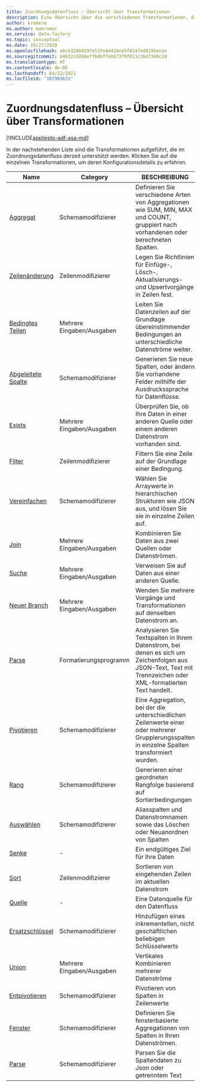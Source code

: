 ```yaml
---
title: Zuordnungsdatenfluss – Übersicht über Transformationen
description: Eine Übersicht über die verschiedenen Transformationen, die im Zuordnungsdatenfluss zur Verfügung stehen
author: kromerm
ms.author: makromer
ms.service: data-factory
ms.topic: conceptual
ms.date: 10/27/2020
ms.openlocfilehash: ebcb3298419fe53fe44418ce5f8147ed619becee
ms.sourcegitcommit: b4032c9266effb0bf7eb87379f011c36d7340c2d
ms.translationtype: HT
ms.contentlocale: de-DE
ms.lasthandoff: 04/22/2021
ms.locfileid: "107903631"
---
```

# <a name="mapping-data-flow-transformation-overview"></a>Zuordnungsdatenfluss – Übersicht über Transformationen

[!INCLUDE[appliesto-adf-asa-md](includes/appliesto-adf-asa-md.md)] 

In der nachstehenden Liste sind die Transformationen aufgeführt, die im Zuordnungsdatenfluss derzeit unterstützt werden. Klicken Sie auf die einzelnen Transformationen, um deren Konfigurationsdetails zu erfahren.

| Name | Category | BESCHREIBUNG |
| ---- | -------- | ----------- |
| [Aggregat](data-flow-aggregate.md) | Schemamodifizierer | Definieren Sie verschiedene Arten von Aggregationen wie SUM, MIN, MAX und COUNT, gruppiert nach vorhandenen oder berechneten Spalten. | 
| [Zeilenänderung](data-flow-alter-row.md) | Zeilenmodifizierer | Legen Sie Richtlinien für Einfüge-, Lösch-, Aktualisierungs- und Upsertvorgänge in Zeilen fest. |
| [Bedingtes Teilen](data-flow-conditional-split.md) | Mehrere Eingaben/Ausgaben | Leiten Sie Datenzeilen auf der Grundlage übereinstimmender Bedingungen an unterschiedliche Datenströme weiter. |
| [Abgeleitete Spalte](data-flow-derived-column.md) | Schemamodifizierer | Generieren Sie neue Spalten, oder ändern Sie vorhandene Felder mithilfe der Ausdruckssprache für Datenflüsse. | 
| [Exists](data-flow-exists.md) | Mehrere Eingaben/Ausgaben | Überprüfen Sie, ob Ihre Daten in einer anderen Quelle oder einem anderen Datenstrom vorhanden sind. | 
| [Filter](data-flow-filter.md) | Zeilenmodifizierer | Filtern Sie eine Zeile auf der Grundlage einer Bedingung. |
| [Vereinfachen](data-flow-flatten.md) | Schemamodifizierer |  Wählen Sie Arraywerte in hierarchischen Strukturen wie JSON aus, und lösen Sie sie in einzelne Zeilen auf. |
| [Join](data-flow-join.md) | Mehrere Eingaben/Ausgaben |  Kombinieren Sie Daten aus zwei Quellen oder Datenströmen. |
| [Suche](data-flow-lookup.md) | Mehrere Eingaben/Ausgaben | Verweisen Sie auf Daten aus einer anderen Quelle. |
| [Neuer Branch](data-flow-new-branch.md) | Mehrere Eingaben/Ausgaben | Wenden Sie mehrere Vorgänge und Transformationen auf denselben Datenstrom an. |
| [Parse](data-flow-new-branch.md) | Formatierungsprogramm | Analysieren Sie Textspalten in Ihrem Datenstrom, bei denen es sich um Zeichenfolgen aus JSON-Text, Text mit Trennzeichen oder XML-formatierten Text handelt. |
| [Pivotieren](data-flow-pivot.md) | Schemamodifizierer | Eine Aggregation, bei der die unterschiedlichen Zeilenwerte einer oder mehrerer Gruppierungsspalten in einzelne Spalten transformiert wurden. |
| [Rang](data-flow-rank.md) | Schemamodifizierer | Generieren einer geordneten Rangfolge basierend auf Sortierbedingungen |
| [Auswählen](data-flow-select.md) | Schemamodifizierer | Aliasspalten und Datenstromnamen sowie das Löschen oder Neuanordnen von Spalten |
| [Senke](data-flow-sink.md) | - | Ein endgültiges Ziel für Ihre Daten |
| [Sort](data-flow-sort.md) | Zeilenmodifizierer | Sortieren von eingehenden Zeilen im aktuellen Datenstrom |
| [Quelle](data-flow-source.md) | - | Eine Datenquelle für den Datenfluss |
| [Ersatzschlüssel](data-flow-surrogate-key.md) | Schemamodifizierer | Hinzufügen eines inkrementellen, nicht geschäftlichen beliebigen Schlüsselwerts |
| [Union](data-flow-union.md) | Mehrere Eingaben/Ausgaben | Vertikales Kombinieren mehrerer Datenströme |
| [Entpivotieren](data-flow-unpivot.md) | Schemamodifizierer | Pivotieren von Spalten in Zeilenwerte |
| [Fenster](data-flow-window.md) | Schemamodifizierer |  Definieren Sie fensterbasierte Aggregationen von Spalten in Ihren Datenströmen. |
| [Parse](data-flow-parse.md) | Schemamodifizierer |  Parsen Sie die Spaltendaten zu Json oder getrenntem Text |
